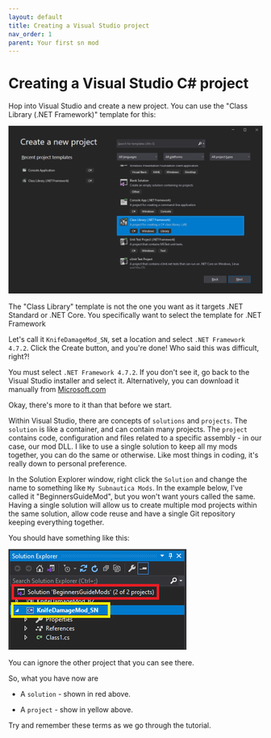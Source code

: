 ```yaml
---
layout: default
title: Creating a Visual Studio project
nav_order: 1
parent: Your first sn mod
---
```


# Creating a Visual Studio C# project

Hop into Visual Studio and create a new project. You can use the "Class Library (.NET Framework)" template for this:

![](.\media\classlibrarytemplate.png)

The "Class Library" template is not the one you want as it targets .NET Standard or .NET Core. You specifically want to select the template for .NET Framework

Let's call it `KnifeDamageMod_SN`, set a location and select `.NET Framework 4.7.2`. Click the Create button, and you're done! Who said this was difficult, right?!

You must select `.NET Framework 4.7.2`. If you don't see it, go back to the Visual Studio installer and select it. Alternatively, you can download it manually from [Microsoft.com](https://dotnet.microsoft.com/download/visual-studio-sdks)

Okay, there's more to it than that before we start.

Within Visual Studio, there are concepts of `solutions` and `projects`. The `solution` is like a container, and can contain many projects. The `project` contains code, configuration and files related to a specific assembly - in our case, our mod DLL. I like to use a single solution to keep all my mods together, you can do the same or otherwise. Like most things in coding, it's really down to personal preference.

In the Solution Explorer window, right click the `Solution` and change the name to something like `My Subnautica Mods`. In the example below, I've called it "BeginnersGuideMod", but you won't want yours called the same. Having a single solution will allow us to create multiple mod projects within the same solution, allow code reuse and have a single Git repository keeping everything together.

You should have something like this:

![](.\media\newprojectsolutionexplorer.png)

You can ignore the other project that you can see there.

So, what you have now are

- A `solution` - shown in red above.

- A `project` - show in yellow above.


Try and remember these terms as we go through the tutorial.
